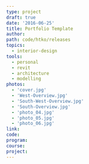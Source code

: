 ```yaml
---
type: project
draft: true
date: '2016-06-25'
title: Portfolio Template
author:
path: code/htko/releases
topics:
  - interior-design
tools:
  - personal
  - revit
  - architecture
  - modelling
photos:
  - 'cover.jpg'
  - 'West-Overview.jpg'
  - 'South-West-Overview.jpg'
  - 'South-Overview.jpg'
  - 'photo_04.jpg'
  - 'photo_05.jpg'
  - 'photo_06.jpg'
link:
code:
program:
course:
project:
---
```

